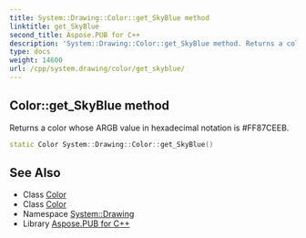 ```yaml
---
title: System::Drawing::Color::get_SkyBlue method
linktitle: get_SkyBlue
second_title: Aspose.PUB for C++
description: 'System::Drawing::Color::get_SkyBlue method. Returns a color whose ARGB value in hexadecimal notation is #FF87CEEB in C++.'
type: docs
weight: 14600
url: /cpp/system.drawing/color/get_skyblue/
---
```

## Color::get_SkyBlue method


Returns a color whose ARGB value in hexadecimal notation is #FF87CEEB.

```cpp
static Color System::Drawing::Color::get_SkyBlue()
```

## See Also

* Class [Color](../)
* Class [Color](../)
* Namespace [System::Drawing](../../)
* Library [Aspose.PUB for C++](../../../)
